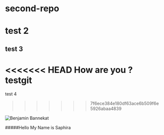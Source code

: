 # second-repo
# test 2

## test 3
<<<<<<< HEAD
How are you ?
testgit 
=======

test 4 
>>>>>>> 7f6ece384e180df63ace6b509f6e5926abaa4839

![Benjamin Bannekat](https://upload.wikimedia.org/wikipedia/commons/5/56/Tiger.50.jpg)

#####Hello My Name is Saphira 

